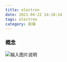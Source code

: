 ```yaml
---
title: electron
date: 2021-04-22 14:10:14
tags: electron
category: 前端
---
```

### 概念
![输入图片说明](/img/election/1.png)